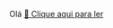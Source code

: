 Olá <a href="https://github.com/Joabe-IA/Joabe-IA/blob/b27a028d0505ac2596a98ffaff58e604da08bd34/Uni%C3%A3o%20da%20m%C3%A1quina%20e%20criatura-%20IA%20a%20nova%20era%20da%20Revolu%C3%A7%C3%A3o.pdf" title="View PDF now"> 📕 Clique aqui para ler</a>

<!--
**Joabe-IA/Joabe-IA** is a ✨ _special_ ✨ repository because its `README.md` (this file) appears on your GitHub profile.

Here are some ideas to get you started:

- 🔭 I’m currently working on ...
- 🌱 I’m currently learning ...
- 👯 I’m looking to collaborate on ...
- 🤔 I’m looking for help with ...
- 💬 Ask me about ...
- 📫 How to reach me: ...
- 😄 Pronouns: ...
- ⚡ Fun fact: ...
-->

